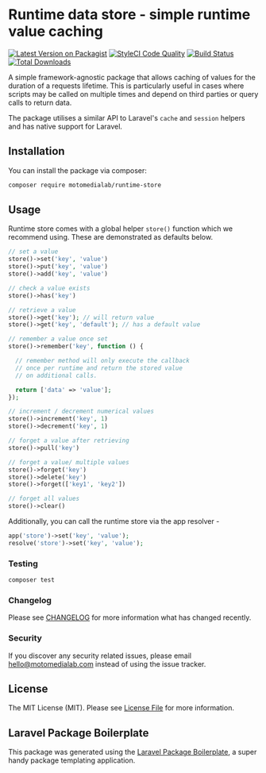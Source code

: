 # Runtime data store - simple runtime value caching

[![Latest Version on Packagist](https://img.shields.io/packagist/v/motomedialab/runtime-store.svg?style=flat-square)](https://packagist.org/packages/motomedialab/runtime-store)
[![StyleCI Code Quality](https://github.styleci.io/repos/211288585/shield?style=flat-square)](https://github.styleci.io/repos/211288585)
[![Build Status](https://img.shields.io/travis/motomedialab/runtime-store/master.svg?style=flat-square)](https://travis-ci.org/motomedialab/runtime-store)
[![Total Downloads](https://img.shields.io/packagist/dt/motomedialab/runtime-store.svg?style=flat-square)](https://packagist.org/packages/motomedialab/runtime-store)

A simple framework-agnostic package that allows caching of values for the duration of a requests lifetime.
This is particularly useful in cases where scripts may be called on multiple times and depend on
third parties or query calls to return data.

The package utilises a similar API to Laravel's `cache` and `session` helpers and has native support for Laravel.

## Installation

You can install the package via composer:

```bash
composer require motomedialab/runtime-store
```

## Usage

Runtime store comes with a global helper `store()` function which we recommend using. These are demonstrated as defaults below.

``` php
// set a value
store()->set('key', 'value')
store()->put('key', 'value')
store()->add('key', 'value')

// check a value exists
store()->has('key')

// retrieve a value
store()->get('key'); // will return value
store()->get('key', 'default'); // has a default value

// remember a value once set
store()->remember('key', function () {

  // remember method will only execute the callback
  // once per runtime and return the stored value
  // on additional calls.

  return ['data' => 'value'];
});

// increment / decrement numerical values
store()->increment('key', 1)
store()->decrement('key', 1)

// forget a value after retrieving
store()->pull('key')

// forget a value/ multiple values
store()->forget('key')
store()->delete('key')
store()->forget(['key1', 'key2'])

// forget all values
store()->clear()
```

Additionally, you can call the runtime store via the app resolver - 

```php
app('store')->set('key', 'value');
resolve('store')->set('key', 'value');
```

### Testing

``` bash
composer test
```

### Changelog

Please see [CHANGELOG](CHANGELOG.md) for more information what has changed recently.

### Security

If you discover any security related issues, please email hello@motomedialab.com instead of using the issue tracker.

## License

The MIT License (MIT). Please see [License File](LICENSE.md) for more information.

## Laravel Package Boilerplate

This package was generated using the [Laravel Package Boilerplate](https://laravelpackageboilerplate.com), a super handy
package templating application.
